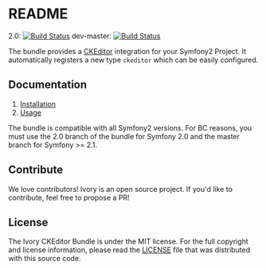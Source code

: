 # README

2.0: [![Build Status](https://secure.travis-ci.org/egeloen/IvoryCKEditorBundle.png?branc=2.0)](http://travis-ci.org/egeloen/IvoryCKEditorBundle)
dev-master: [![Build Status](https://secure.travis-ci.org/egeloen/IvoryCKEditorBundle.png?banch=dev-master)](http://travis-ci.org/egeloen/IvoryCKEditorBundle)

The bundle provides a [CKEditor](http://ckeditor.com/) integration for your Symfony2 Project. It automatically registers
a new type `ckeditor` which can be easily configured.

## Documentation

   1. [Installation](http://github.com/egeloen/IvoryCKEditorBundle/blob/master/Resources/doc/installation.md)
   2. [Usage](http://github.com/egeloen/IvoryCKEditorBundle/blob/master/Resources/doc/usage.md)

The bundle is compatible with all Symfony2 versions. For BC reasons, you must use the 2.0 branch of the bundle for
Symfony 2.0 and the master branch for Symfony >= 2.1.

## Contribute

We love contributors! Ivory is an open source project. If you'd like to contribute, feel free to propose a PR!

## License

The Ivory CKEditor Bundle is under the MIT license. For the full copyright and license information, please read the
[LICENSE](https://github.com/egeloen/IvoryCKEditorBundle/blob/master/LICENSE) file that was distributed with this
source code.
